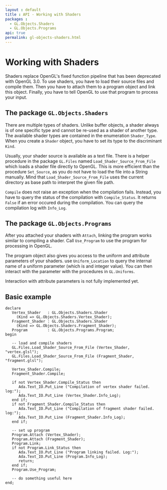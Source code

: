 ```yaml
---
layout : default
title : API - Working with Shaders
packages :
  - GL.Objects.Shaders
  - GL.Objects.Programs
api: true
permalink: gl-objects-shaders.html
---
```


# Working with Shaders

Shaders replace OpenGL's fixed function pipeline that has been deprecated with OpenGL 3.0.
To use shaders, you have to load their source files and compile them. Then you have to
attach them to a program object and link this object. Finally, you have to tell OpenGL
to use that program to process your input.

## The package `GL.Objects.Shaders`

There are multiple types of shaders. Unlike buffer objects, a shader always is of one
specific type and cannot be re-used as a shader of another type. The available shader
types are contained in the enumeration `Shader_Type`. When you create a `Shader` object,
you have to set its type to the discriminant `Kind`.

Usually, your shader source is available as a text file. There is a helper procedure in
the package `GL.Files` named `Load_Shader_Source_From_File` which loads a shader file
directly to OpenGL. This is more efficient than the procedure `Set_Source`, as you do
not have to load the file into a String manually. Mind that
`Load_Shader_Source_From_File` uses the current directory as base path to interpret the
given file path.

`Compile` does not raise an exception when the compilation fails. Instead, you have to
query the status of the compilation with `Compile_Status`. It returns `False` if an
error occured during the compilation. You can query the compilation log with `Info_Log`.

## The package `GL.Objects.Programs`

After you attached your shaders with `Attach`, linking the program works similar to
compiling a shader. Call `Use_Program` to use the program for processing in OpenGL.

The program object also gives you access to the uniform and attribute parameters of your
shaders. use `Uniform_Location` to query the internal name of a uniform parameter
(which is and integer value). You can then interact with the parameter with the
procedures in `GL.Uniforms`.

Interaction with attribute parameters is not fully implemented yet.

## Basic example

<?prettify lang=ada?>

    declare
       Vertex_Shader   : GL.Objects.Shaders.Shader
         (Kind => GL.Objects.Shaders.Vertex_Shader);
       Fragment_Shader : GL.Objects.Shaders.Shader
         (Kind => GL.Objects.Shaders.Fragment_Shader);
       Program         : GL.Objects.Programs.Program;
    begin

       -- load and compile shaders
       GL.Files.Load_Shader_Source_From_File (Vertex_Shader, "vertex.glsl");
       GL.Files.Load_Shader_Source_From_File (Fragment_Shader, "fragment.glsl");

       Vertex_Shader.Compile;
       Fragment_Shader.Compile;

       if not Vertex_Shader.Compile_Status then
          Ada.Text_IO.Put_Line ("Compilation of vertex shader failed. log:");
          Ada.Text_IO.Put_Line (Vertex_Shader.Info_Log);
       end if;
       if not Fragment_Shader.Compile_Status then
          Ada.Text_IO.Put_Line ("Compilation of fragment shader failed. log:");
          Ada.Text_IO.Put_Line (Fragment_Shader.Info_Log);
       end if;

       -- set up program
       Program.Attach (Vertex_Shader);
       Program.Attach (Fragment_Shader);
       Program.Link;
       if not Program.Link_Status then
          Ada.Text_IO.Put_Line ("Program linking failed. Log:");
          Ada.Text_IO.Put_Line (Program.Info_Log);
          return;
       end if;
       Program.Use_Program;

       -- do something useful here
    end;